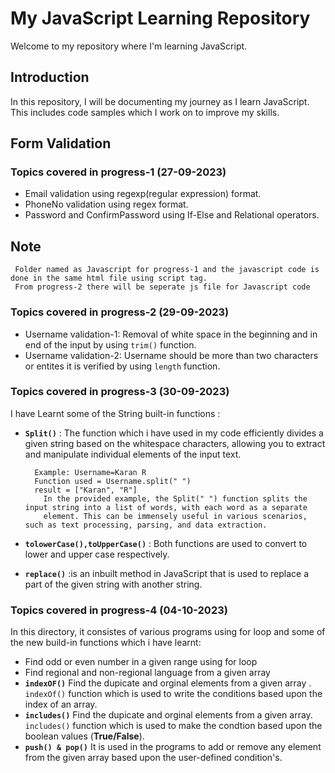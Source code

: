# My JavaScript Learning Repository 

Welcome to my repository where I'm learning JavaScript.

## Introduction

In this repository, I will be documenting my journey as I learn JavaScript. This includes code samples which I work on to improve my skills.

## Form Validation
### Topics covered in progress-1 (27-09-2023)

- Email validation using regexp(regular expression) format.
- PhoneNo validation using regex format.
- Password and ConfirmPassword using If-Else and Relational operators.
  
## Note
     Folder named as Javascript for progress-1 and the javascript code is done in the same html file using script tag.
     From progress-2 there will be seperate js file for Javascript code
     
### Topics covered in progress-2 (29-09-2023)
- Username validation-1: Removal of white space in the beginning and in end of the input by using `trim()` function.
- Username validation-2: Username should be more than two characters or entites it is verified by using `length` function.

### Topics covered in progress-3 (30-09-2023)
   I have Learnt some of the String built-in functions :
- **`Split()`** : The function which i have used in my code efficiently divides a given string based on the whitespace characters, allowing you to extract and manipulate individual elements of the input text.

        Example: Username=Karan R
        Function used = Username.split(" ")
        result = ["Karan", "R"]
          In the provided example, the Split(" ") function splits the input string into a list of words, with each word as a separate 
          element. This can be immensely useful in various scenarios, such as text processing, parsing, and data extraction.
  
- **`tolowerCase(),toUpperCase()`** : Both functions are used to convert to lower and upper case respectively.
- **`replace()`** :is an inbuilt method in JavaScript that is used to replace a part of the given string with another string.


### Topics covered in progress-4 (04-10-2023)
  In this directory, it consistes of various programs using for loop and some of the new build-in functions which i have learnt:
  
  - Find odd or even number in a given range using for loop
  - Find regional and non-regional language from a given array
  - **`indexOF()`** Find the dupicate and orginal elements from a given array . `indexOf()` function which is used to write the conditions based upon the index of an array. 
  - **`includes()`** Find the dupicate and orginal elements from a given array. `includes()` function which is used to make the condtion based upon the boolean values (**True/False**).
  - **`push() & pop()`** It is used in the programs to add or remove any element from the given array based upon the user-defined condition's.
